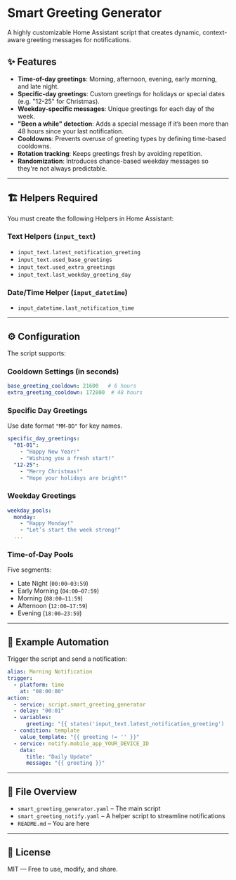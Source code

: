 # Smart Greeting Generator

A highly customizable Home Assistant script that creates dynamic, context-aware greeting messages for notifications.

## ✨ Features

- **Time-of-day greetings**: Morning, afternoon, evening, early morning, and late night.
- **Specific-day greetings**: Custom greetings for holidays or special dates (e.g. "12-25" for Christmas).
- **Weekday-specific messages**: Unique greetings for each day of the week.
- **"Been a while" detection**: Adds a special message if it’s been more than 48 hours since your last notification.
- **Cooldowns**: Prevents overuse of greeting types by defining time-based cooldowns.
- **Rotation tracking**: Keeps greetings fresh by avoiding repetition.
- **Randomization**: Introduces chance-based weekday messages so they're not always predictable.

---

## 🏗️ Helpers Required

You must create the following Helpers in Home Assistant:

### Text Helpers (`input_text`)
- `input_text.latest_notification_greeting`
- `input_text.used_base_greetings`
- `input_text.used_extra_greetings`
- `input_text.last_weekday_greeting_day`

### Date/Time Helper (`input_datetime`)
- `input_datetime.last_notification_time`

---

## ⚙️ Configuration

The script supports:

### Cooldown Settings (in seconds)
```yaml
base_greeting_cooldown: 21600   # 6 hours
extra_greeting_cooldown: 172800  # 48 hours
```

### Specific Day Greetings
Use date format `"MM-DD"` for key names.
```yaml
specific_day_greetings:
  "01-01":
    - "Happy New Year!"
    - "Wishing you a fresh start!"
  "12-25":
    - "Merry Christmas!"
    - "Hope your holidays are bright!"
```

### Weekday Greetings
```yaml
weekday_pools:
  monday:
    - "Happy Monday!"
    - "Let’s start the week strong!"
  ...
```

### Time-of-Day Pools
Five segments:
- Late Night (`00:00–03:59`)
- Early Morning (`04:00–07:59`)
- Morning (`08:00–11:59`)
- Afternoon (`12:00–17:59`)
- Evening (`18:00–23:59`)

---

## 🔔 Example Automation
Trigger the script and send a notification:
```yaml
alias: Morning Notification
trigger:
  - platform: time
    at: "08:00:00"
action:
  - service: script.smart_greeting_generator
  - delay: "00:01"
  - variables:
      greeting: "{{ states('input_text.latest_notification_greeting') | trim }}"
  - condition: template
    value_template: "{{ greeting != '' }}"
  - service: notify.mobile_app_YOUR_DEVICE_ID
    data:
      title: "Daily Update"
      message: "{{ greeting }}"
```

---

## 📁 File Overview

- `smart_greeting_generator.yaml` – The main script
- `smart_greeting_notify.yaml` – A helper script to streamline notifications
- `README.md` – You are here

---

## 📜 License
MIT — Free to use, modify, and share.



